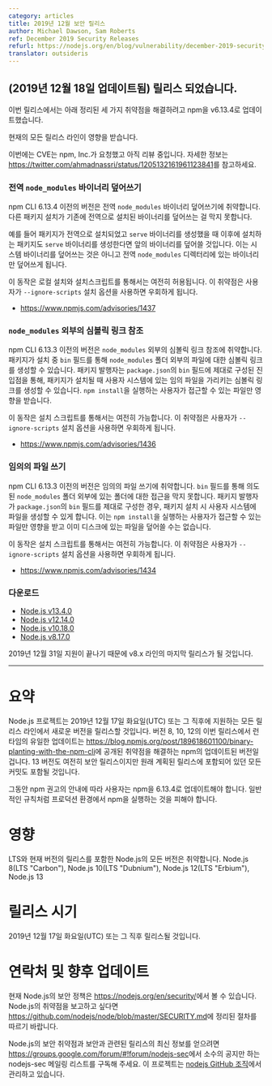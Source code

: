 ```yaml
---
category: articles
title: 2019년 12월 보안 릴리스
author: Michael Dawson, Sam Roberts
ref: December 2019 Security Releases
refurl: https://nodejs.org/en/blog/vulnerability/december-2019-security-releases
translator: outsideris
---
```


<!--
## _(Update 18-December-2019)_ Releases available

These releases update npm to v6.13.4 to address three vulnerabilities described below.

All current release lines were affected.

At this time, CVEs have been requested by npm, Inc. and are pending review. See https://twitter.com/ahmadnassri/status/1205132161961123841 for more information.
-->

## (2019년 12월 18일 업데이트됨) 릴리스 되었습니다.

이번 릴리스에서는 아래 정리된 세 가지 취약점을 해결하려고 npm을 v6.13.4로 업데이트했습니다.

현재의 모든 릴리스 라인이 영향을 받습니다.

이번에는 CVE는 npm, Inc.가 요청했고 아직 리뷰 중입니다. 자세한 정보는
<https://twitter.com/ahmadnassri/status/1205132161961123841>를 참고하세요.

<!--
### Global `node_modules` Binary Overwrite

Versions of the npm CLI prior to 6.13.4 are vulnerable to a Global `node_modules` Binary Overwrite. It fails to prevent existing globally-installed binaries to be overwritten by other package installations.

For example, if a package was installed globally and created a `serve` binary, any subsequent installs of packages that also create a `serve` binary would overwrite the first binary. This will not overwrite system binaries but only binaries put into the global `node_modules` directory.

This behavior is still allowed in local installations and also through install scripts. This vulnerability bypasses a user using the `--ignore-scripts` install option.

* https://www.npmjs.com/advisories/1437
-->

### 전역 `node_modules` 바이너리 덮어쓰기

npm CLI 6.13.4 이전의 버전은 전역 `node_modules` 바이너리 덮어쓰기에 취약합니다.
다른 패키지 설치가 기존에 전역으로 설치된 바이너리를 덮어쓰는 걸 막지 못합니다.

예를 들어 패키지가 전역으로 설치되었고 `serve` 바이너리를 생성했을 때 이후에 설치하는 패키지도
`serve` 바이너리를 생성한다면 앞의 바이너리를 덮어쓸 것입니다. 이는 시스템 바이너리를 덮어쓰는 것은
아니고 전역 `node_modules` 디렉터리에 있는 바이너리만 덮어쓰게 됩니다.

이 동작은 로컬 설치와 설치스크립트를 통해서는 여전히 허용됩니다. 이 취약점은 사용자가
`--ignore-scripts` 설치 옵션을 사용하면 우회하게 됩니다.

* <https://www.npmjs.com/advisories/1437>

<!--
### Symlink reference outside of `node_modules`

Versions of the npm CLI prior to 6.13.3 are vulnerable to a symlink reference outside of `node_modules`. It is possible for packages to create symlinks to files outside of the `node_modules` folder through the `bin` field upon installation. A properly constructed entry in the package.json `bin` field would allow a package publisher to create a symlink pointing to arbitrary files on a user’s system when the package is installed. Only files accessible by the user running the `npm install` are affected.

This behavior is still possible through install scripts. This vulnerability bypasses a user using the `--ignore-scripts` install option.

* https://www.npmjs.com/advisories/1436
-->

### `node_modules` 외부의 심볼릭 링크 참조

npm CLI 6.13.3 이전의 버전은 `node_modules` 외부의 심볼릭 링크 참조에 취약합니다.
패키지가 설치 중 `bin` 필드를 통해 `node_modules` 폴더 외부의 파일에 대한 심볼릭 링크를
생성할 수 있습니다. 패키지 발행자는 `package.json`의 `bin` 필드에 제대로 구성된 진입점을 통해,
패키지가 설치될 때 사용자 시스템에 있는 임의 파일을 가리키는 심볼릭 링크를 생성할 수 있습니다.
`npm install`을 실행하는 사용자가 접근할 수 있는 파일만 영향을 받습니다.

이 동작은 설치 스크립트를 통해서는 여전히 가능합니다. 이 취약점은 사용자가
`--ignore-scripts` 설치 옵션을 사용하면 우회하게 됩니다.

* <https://www.npmjs.com/advisories/1436>

<!--
### Arbitrary File Write

Versions of the npm CLI prior to 6.13.3 are vulnerable to an Arbitrary File Write. It fails to prevent access to folders outside of the intended `node_modules` folder through the `bin` field. A properly constructed entry in the `package.json` bin field would allow a package publisher to create files on a user's system when the package is installed. It is only possible to affect files that the user running `npm install` has access to and it is not possible to overwrite files that already exist on disk.

This behavior is still possible through install scripts. This vulnerability bypasses a user using the `--ignore-scripts` install option.

* https://www.npmjs.com/advisories/1434
-->

### 임의의 파일 쓰기

npm CLI 6.13.3 이전의 버전은 임의의 파일 쓰기에 취약합니다. `bin` 필드를 통해 의도된
`node_modules` 폴더 외부에 있는 폴더에 대한 접근을 막지 못합니다. 패키지 발행자가
`package.json`의 `bin` 필드를 제대로 구성한 경우, 패키지 설치 시 사용자 시스템에 파일을
생성할 수 있게 합니다. 이는 `npm install`을 실행하는 사용자가 접근할 수 있는 파일만
영향을 받고 이미 디스크에 있는 파일을 덮어쓸 수는 없습니다.

이 동작은 설치 스크립트를 통해서는 여전히 가능합니다. 이 취약점은 사용자가
`--ignore-scripts` 설치 옵션을 사용하면 우회하게 됩니다.

* <https://www.npmjs.com/advisories/1434>

<!--
### Downloads

* [Node.js v13.4.0](https://nodejs.org/en/blog/release/v13.4.0/)
* [Node.js v12.14.0](https://nodejs.org/en/blog/release/v12.14.0/)
* [Node.js v10.18.0](https://nodejs.org/en/blog/release/v10.18.0/)
* [Node.js v8.17.0](https://nodejs.org/en/blog/release/v8.17.0/)

Please note that this will be the final release of the v8.x line as support ends after December 31st, 2019.

--------------------------------------
-->

### 다운로드

* [Node.js v13.4.0](https://nodejs.org/en/blog/release/v13.4.0/)
* [Node.js v12.14.0](https://nodejs.org/en/blog/release/v12.14.0/)
* [Node.js v10.18.0](https://nodejs.org/en/blog/release/v10.18.0/)
* [Node.js v8.17.0](https://nodejs.org/en/blog/release/v8.17.0/)

2019년 12월 31일 지원이 끝나기 때문에 v8.x 라인의 마지막 릴리스가 될 것입니다.

--------------------------------------

<!--
# Summary

The Node.js project will release new versions of all supported release lines on or shortly after Tuesday December 17, 2019 UTC. For versions 8, 10, and 12 the only update to the runtime in these releases will be an updated version of npm addressing the vulnerability announced in https://blog.npmjs.org/post/189618601100/binary-planting-with-the-npm-cli. Version 13, while still being a security release, will include all commits that were scheduled to be included in the originally scheduled release.

In the meantime, users should update to npm 6.13.4 by following the instructions provided in the npm advisory. As a general rule, avoid running npm in production environments.

# Impact

All versions of Node.js are vulnerable including the LTS and current releases: Node.js 8 (LTS "Carbon"), Node.js 10 (LTS "Dubnium") , Node.js 12 (LTS "Erbium"), and Node.js 13.
-->

# 요약

Node.js 프로젝트는 2019년 12월 17일 화요일(UTC) 또는 그 직후에 지원하는 모든 릴리스 라인에서 새로운 버전을 릴리스할 것입니다. 버전 8, 10, 12의 이번 릴리스에서 런타임의 유일한 업데이트는 <https://blog.npmjs.org/post/189618601100/binary-planting-with-the-npm-cli>에 공개된 취약점을 해결하는 npm의 업데이트된 버전일 겁니다. 13 버전도 여전히 보안 릴리스이지만 원래 계획된 릴리스에 포함되어 있던 모든 커밋도 포함될 것입니다.


그동안 npm 권고의 안내에 따라 사용자는 npm을 6.13.4로 업데이트해야 합니다. 일반적인 규칙처럼 프로덕션 환경에서 npm을 실행하는 것을 피해야 합니다.

# 영향

LTS와 현재 버전의 릴리스를 포함한 Node.js의 모든 버전은 취약합니다. Node.js 8(LTS "Carbon"), Node.js 10(LTS "Dubnium"), Node.js 12(LTS "Erbium"), Node.js 13

<!--
# Release timing

Releases will be available at, or shortly after, Tuesday, December 17, 2019 UTC.

# Contact and future updates

The current Node.js security policy can be found at https://nodejs.org/en/security/.  Please follow the process outlined in https://github.com/nodejs/node/blob/master/SECURITY.md if you wish to report a vulnerability in Node.js.

Subscribe to the low-volume announcement-only nodejs-sec mailing list at https://groups.google.com/forum/#!forum/nodejs-sec to stay up to date on security vulnerabilities and security-related releases of Node.js and the projects maintained in the nodejs GitHub organization.
-->

# 릴리스 시기

2019년 12월 17일 화요일(UTC) 또는 그 직후 릴리스될 것입니다.

# 연락처 및 향후 업데이트

현재 Node.js의 보안 정책은 <https://nodejs.org/en/security/>에서 볼 수 있습니다.
Node.js의 취약점을 보고하고 싶다면
<https://github.com/nodejs/node/blob/master/SECURITY.md>에 정리된 절차를 따르기 바랍니다.

Node.js의 보안 취약점과 보안과 관련된 릴리스의 최신 정보를 얻으려면
<https://groups.google.com/forum/#!forum/nodejs-sec>에서 소수의 공지만 하는
nodejs-sec 메일링 리스트를 구독해 주세요. 이 프로젝트는
[nodejs GitHub 조직](https://github.com/nodejs/)에서 관리하고 있습니다.
